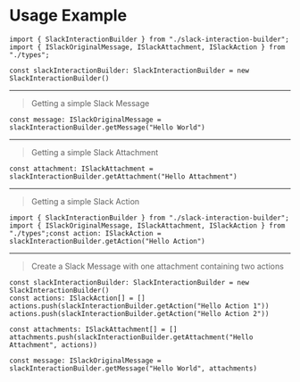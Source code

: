 # Usage Example

    import { SlackInteractionBuilder } from "./slack-interaction-builder";  
    import { ISlackOriginalMessage, ISlackAttachment, ISlackAction } from "./types";

    const slackInteractionBuilder: SlackInteractionBuilder = new SlackInteractionBuilder()

----
>Getting a simple Slack Message  

    const message: ISlackOriginalMessage = slackInteractionBuilder.getMessage("Hello World")

----
>Getting a simple Slack Attachment  

    const attachment: ISlackAttachment = slackInteractionBuilder.getAttachment("Hello Attachment")

----
>Getting a simple Slack Action  

    import { SlackInteractionBuilder } from "./slack-interaction-builder";  import { ISlackOriginalMessage, ISlackAttachment, ISlackAction } from "./types";const action: ISlackAction = slackInteractionBuilder.getAction("Hello Action")  

----
>Create a Slack Message with one attachment containing two actions  

    const slackInteractionBuilder: SlackInteractionBuilder = new SlackInteractionBuilder()  
    const actions: ISlackAction[] = []
    actions.push(slackInteractionBuilder.getAction("Hello Action 1"))
    actions.push(slackInteractionBuilder.getAction("Hello Action 2"))  
    
    const attachments: ISlackAttachment[] = []  
    attachments.push(slackInteractionBuilder.getAttachment("Hello Attachment", actions))  
    
    const message: ISlackOriginalMessage = slackInteractionBuilder.getMessage("Hello World", attachments)